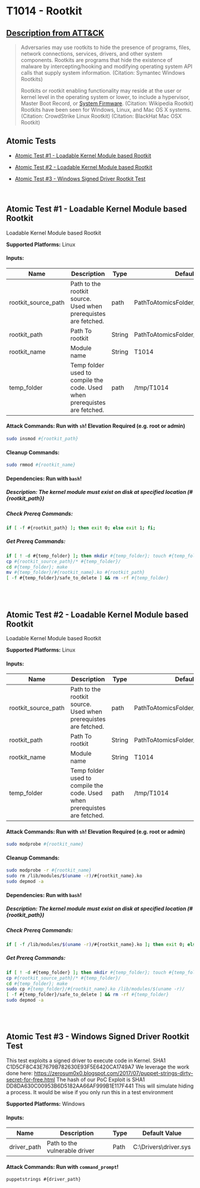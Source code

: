 # T1014 - Rootkit
## [Description from ATT&CK](https://attack.mitre.org/techniques/T1014)
<blockquote>Adversaries may use rootkits to hide the presence of programs, files, network connections, services, drivers, and other system components. Rootkits are programs that hide the existence of malware by intercepting/hooking and modifying operating system API calls that supply system information. (Citation: Symantec Windows Rootkits) 

Rootkits or rootkit enabling functionality may reside at the user or kernel level in the operating system or lower, to include a hypervisor, Master Boot Record, or [System Firmware](https://attack.mitre.org/techniques/T1542/001). (Citation: Wikipedia Rootkit) Rootkits have been seen for Windows, Linux, and Mac OS X systems. (Citation: CrowdStrike Linux Rootkit) (Citation: BlackHat Mac OSX Rootkit)</blockquote>

## Atomic Tests

- [Atomic Test #1 - Loadable Kernel Module based Rootkit](#atomic-test-1---loadable-kernel-module-based-rootkit)

- [Atomic Test #2 - Loadable Kernel Module based Rootkit](#atomic-test-2---loadable-kernel-module-based-rootkit)

- [Atomic Test #3 - Windows Signed Driver Rootkit Test](#atomic-test-3---windows-signed-driver-rootkit-test)


<br/>

## Atomic Test #1 - Loadable Kernel Module based Rootkit
Loadable Kernel Module based Rootkit

**Supported Platforms:** Linux




#### Inputs:
| Name | Description | Type | Default Value | 
|------|-------------|------|---------------|
| rootkit_source_path | Path to the rootkit source. Used when prerequistes are fetched. | path | PathToAtomicsFolder/T1014/src/Linux|
| rootkit_path | Path To rootkit | String | PathToAtomicsFolder/T1014/bin/T1014.ko|
| rootkit_name | Module name | String | T1014|
| temp_folder | Temp folder used to compile the code. Used when prerequistes are fetched. | path | /tmp/T1014|


#### Attack Commands: Run with `sh`!  Elevation Required (e.g. root or admin) 


```sh
sudo insmod #{rootkit_path}
```

#### Cleanup Commands:
```sh
sudo rmmod #{rootkit_name}
```



#### Dependencies:  Run with `bash`!
##### Description: The kernel module must exist on disk at specified location (#{rootkit_path})
##### Check Prereq Commands:
```bash
if [ -f #{rootkit_path} ]; then exit 0; else exit 1; fi; 
```
##### Get Prereq Commands:
```bash
if [ ! -d #{temp_folder} ]; then mkdir #{temp_folder}; touch #{temp_folder}/safe_to_delete; fi;
cp #{rootkit_source_path}/* #{temp_folder}/
cd #{temp_folder}; make
mv #{temp_folder}/#{rootkit_name}.ko #{rootkit_path}
[ -f #{temp_folder}/safe_to_delete ] && rm -rf #{temp_folder}
```




<br/>
<br/>

## Atomic Test #2 - Loadable Kernel Module based Rootkit
Loadable Kernel Module based Rootkit

**Supported Platforms:** Linux




#### Inputs:
| Name | Description | Type | Default Value | 
|------|-------------|------|---------------|
| rootkit_source_path | Path to the rootkit source. Used when prerequistes are fetched. | path | PathToAtomicsFolder/T1014/src/Linux|
| rootkit_path | Path To rootkit | String | PathToAtomicsFolder/T1014/bin/T1014.ko|
| rootkit_name | Module name | String | T1014|
| temp_folder | Temp folder used to compile the code. Used when prerequistes are fetched. | path | /tmp/T1014|


#### Attack Commands: Run with `sh`!  Elevation Required (e.g. root or admin) 


```sh
sudo modprobe #{rootkit_name}
```

#### Cleanup Commands:
```sh
sudo modprobe -r #{rootkit_name}
sudo rm /lib/modules/$(uname -r)/#{rootkit_name}.ko
sudo depmod -a
```



#### Dependencies:  Run with `bash`!
##### Description: The kernel module must exist on disk at specified location (#{rootkit_path})
##### Check Prereq Commands:
```bash
if [ -f /lib/modules/$(uname -r)/#{rootkit_name}.ko ]; then exit 0; else exit 1; fi; 
```
##### Get Prereq Commands:
```bash
if [ ! -d #{temp_folder} ]; then mkdir #{temp_folder}; touch #{temp_folder}/safe_to_delete; fi;
cp #{rootkit_source_path}/* #{temp_folder}/
cd #{temp_folder}; make        
sudo cp #{temp_folder}/#{rootkit_name}.ko /lib/modules/$(uname -r)/
[ -f #{temp_folder}/safe_to_delete ] && rm -rf #{temp_folder}
sudo depmod -a
```




<br/>
<br/>

## Atomic Test #3 - Windows Signed Driver Rootkit Test
This test exploits a signed driver to execute code in Kernel.
SHA1 C1D5CF8C43E7679B782630E93F5E6420CA1749A7
We leverage the work done here:
https://zerosum0x0.blogspot.com/2017/07/puppet-strings-dirty-secret-for-free.html
The hash of our PoC Exploit is
SHA1 DD8DA630C00953B6D5182AA66AF999B1E117F441
This will simulate hiding a process.
It would be wise if you only run this in a test environment

**Supported Platforms:** Windows




#### Inputs:
| Name | Description | Type | Default Value | 
|------|-------------|------|---------------|
| driver_path | Path to the vulnerable driver | Path | C:&#92;Drivers&#92;driver.sys|


#### Attack Commands: Run with `command_prompt`! 


```cmd
puppetstrings #{driver_path}
```






<br/>
